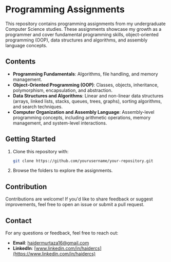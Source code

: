 # Programming Assignments

This repository contains programming assignments from my undergraduate Computer Science studies. These assignments showcase my growth as a programmer and cover fundamental programming skills, object-oriented programming (OOP), data structures and algorithms, and assembly language concepts.

## Contents

- **Programming Fundamentals**: Algorithms, file handling, and memory management.
- **Object-Oriented Programming (OOP)**: Classes, objects, inheritance, polymorphism, encapsulation, and abstraction.
- **Data Structures and Algorithms**: Linear and non-linear data structures (arrays, linked lists, stacks, queues, trees, graphs), sorting algorithms, and search techniques.
- **Computer Organization and Assembly Language**: Assembly-level programming concepts, including arithmetic operations, memory management, and system-level interactions.

## Getting Started

1. Clone this repository with:

    ```bash
    git clone https://github.com/yourusername/your-repository.git
    ```

2. Browse the folders to explore the assignments.

## Contribution

Contributions are welcome! If you'd like to share feedback or suggest improvements, feel free to open an issue or submit a pull request.

## Contact

For any questions or feedback, feel free to reach out:

- **Email**: [haidermurtaza16@gmail.com](mailto:haidermurtaza16@gmail.com)
- **LinkedIn**: [www.linkedin.com/in/haidercs](https://www.linkedin.com/in/haidercs)
